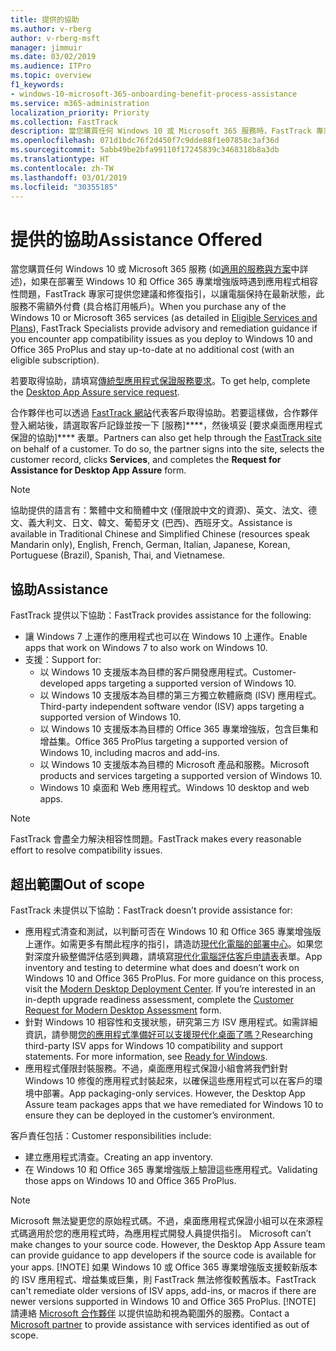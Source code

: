 ```yaml
---
title: 提供的協助
ms.author: v-rberg
author: v-rberg-msft
manager: jimmuir
ms.date: 03/02/2019
ms.audience: ITPro
ms.topic: overview
f1_keywords:
- windows-10-microsoft-365-onboarding-benefit-process-assistance
ms.service: m365-administration
localization_priority: Priority
ms.collection: FastTrack
description: 當您購買任何 Windows 10 或 Microsoft 365 服務時，FastTrack 專家會提供部署至 Windows 10 和 Office 365 專業增強版的建議和修復指引，並且讓您保持在最新狀態而不需額外成本 (具有合格訂用帳戶)。
ms.openlocfilehash: 071d1bdc76f2d450f7c9dde88f1e07858c3af36d
ms.sourcegitcommit: 5abb49be2bfa99110f17245839c3468318b8a3db
ms.translationtype: HT
ms.contentlocale: zh-TW
ms.lasthandoff: 03/01/2019
ms.locfileid: "30355185"
---
```

# <a name="assistance-offered"></a><span data-ttu-id="35e41-103">提供的協助</span><span class="sxs-lookup"><span data-stu-id="35e41-103">Assistance Offered</span></span>  

<span data-ttu-id="35e41-104">當您購買任何 Windows 10 或 Microsoft 365 服務 (如[適用的服務與方案](M365-eligible-services-and-plans.md)中詳述)，如果在部署至 Windows 10 和 Office 365 專業增強版時遇到應用程式相容性問題，FastTrack 專家可提供您建議和修復指引，以讓電腦保持在最新狀態，此服務不需額外付費 (具合格訂用帳戶)。</span><span class="sxs-lookup"><span data-stu-id="35e41-104">When you purchase any of the Windows 10 or Microsoft 365 services (as detailed in [Eligible Services and Plans](M365-eligible-services-and-plans.md)), FastTrack Specialists provide advisory and remediation guidance if you encounter app compatibility issues as you deploy to Windows 10 and Office 365 ProPlus and stay up-to-date at no additional cost (with an eligible subscription).</span></span>

<span data-ttu-id="35e41-105">若要取得協助，請填寫[傳統型應用程式保證服務要求](https://go.microsoft.com/fwlink/?linkid=2022721)。</span><span class="sxs-lookup"><span data-stu-id="35e41-105">To get help, complete the [Desktop App Assure service request](https://go.microsoft.com/fwlink/?linkid=2022721).</span></span>

<span data-ttu-id="35e41-p101">合作夥伴也可以透過 [FastTrack 網站](https://go.microsoft.com/fwlink/?linkid=780698)代表客戶取得協助。若要這樣做，合作夥伴登入網站後，請選取客戶記錄並按一下 [服務]\*\*\*\*，然後填妥 [要求桌面應用程式保證的協助]\*\*\*\* 表單。</span><span class="sxs-lookup"><span data-stu-id="35e41-p101">Partners can also get help through the [FastTrack site](https://go.microsoft.com/fwlink/?linkid=780698) on behalf of a customer. To do so, the partner signs into the site, selects the customer record, clicks **Services**, and completes the **Request for Assistance for Desktop App Assure** form.</span></span>

> [!NOTE]
> <span data-ttu-id="35e41-108">協助提供的語言有：繁體中文和簡體中文 (僅限說中文的資源)、英文、法文、德文、義大利文、日文、韓文、葡萄牙文 (巴西)、西班牙文。</span><span class="sxs-lookup"><span data-stu-id="35e41-108">Assistance is available in Traditional Chinese and Simplified Chinese (resources speak Mandarin only), English, French, German, Italian, Japanese, Korean, Portuguese (Brazil), Spanish, Thai, and Vietnamese.</span></span> 

## <a name="assistance"></a><span data-ttu-id="35e41-109">協助</span><span class="sxs-lookup"><span data-stu-id="35e41-109">Assistance</span></span>

<span data-ttu-id="35e41-110">FastTrack 提供以下協助：</span><span class="sxs-lookup"><span data-stu-id="35e41-110">FastTrack provides assistance for the following:</span></span>
- <span data-ttu-id="35e41-111">讓 Windows 7 上運作的應用程式也可以在 Windows 10 上運作。</span><span class="sxs-lookup"><span data-stu-id="35e41-111">Enable apps that work on Windows 7 to also work on Windows 10.</span></span>
- <span data-ttu-id="35e41-112">支援：</span><span class="sxs-lookup"><span data-stu-id="35e41-112">Support for:</span></span>
    - <span data-ttu-id="35e41-113">以 Windows 10 支援版本為目標的客戶開發應用程式。</span><span class="sxs-lookup"><span data-stu-id="35e41-113">Customer-developed apps targeting a supported version of Windows 10.</span></span>
    - <span data-ttu-id="35e41-114">以 Windows 10 支援版本為目標的第三方獨立軟體廠商 (ISV) 應用程式。</span><span class="sxs-lookup"><span data-stu-id="35e41-114">Third-party independent software vendor (ISV) apps targeting a supported version of Windows 10.</span></span>
    - <span data-ttu-id="35e41-115">以 Windows 10 支援版本為目標的 Office 365 專業增強版，包含巨集和增益集。</span><span class="sxs-lookup"><span data-stu-id="35e41-115">Office 365 ProPlus targeting a supported version of Windows 10, including macros and add-ins.</span></span>
    - <span data-ttu-id="35e41-116">以 Windows 10 支援版本為目標的 Microsoft 產品和服務。</span><span class="sxs-lookup"><span data-stu-id="35e41-116">Microsoft products and services targeting a supported version of Windows 10.</span></span>
    - <span data-ttu-id="35e41-117">Windows 10 桌面和 Web 應用程式。</span><span class="sxs-lookup"><span data-stu-id="35e41-117">Windows 10 desktop and web apps.</span></span>
> [!NOTE]
> <span data-ttu-id="35e41-118">FastTrack 會盡全力解決相容性問題。</span><span class="sxs-lookup"><span data-stu-id="35e41-118">FastTrack makes every reasonable effort to resolve compatibility issues.</span></span> 

## <a name="out-of-scope"></a><span data-ttu-id="35e41-119">超出範圍</span><span class="sxs-lookup"><span data-stu-id="35e41-119">Out of scope</span></span>

<span data-ttu-id="35e41-120">FastTrack 未提供以下協助：</span><span class="sxs-lookup"><span data-stu-id="35e41-120">FastTrack doesn’t provide assistance for:</span></span>
- <span data-ttu-id="35e41-p102">應用程式清查和測試，以判斷可否在 Windows 10 和 Office 365 專業增強版上運作。如需更多有關此程序的指引，請造訪[現代化電腦的部署中心](https://go.microsoft.com/fwlink/?linkid=2080140)。如果您對深度升級整備評估感到興趣，請填寫[現代化電腦評估客戶申請表](https://go.microsoft.com/fwlink/?linkid=2053818)表單。</span><span class="sxs-lookup"><span data-stu-id="35e41-p102">App inventory and testing to determine what does and doesn’t work on Windows 10 and Office 365 ProPlus. For more guidance on this process, visit the [Modern Desktop Deployment Center](https://go.microsoft.com/fwlink/?linkid=2080140). If you’re interested in an in-depth upgrade readiness assessment, complete the [Customer Request for Modern Desktop Assessment](https://go.microsoft.com/fwlink/?linkid=2053818) form.</span></span>
- <span data-ttu-id="35e41-p103">針對 Windows 10 相容性和支援狀態，研究第三方 ISV 應用程式。如需詳細資訊，請參閱[您的應用程式準備好可以支援現代化桌面了嗎？](https://go.microsoft.com/fwlink/?linkid=2054580)</span><span class="sxs-lookup"><span data-stu-id="35e41-p103">Researching third-party ISV apps for Windows 10 compatibility and support statements. For more information, see [Ready for Windows](https://go.microsoft.com/fwlink/?linkid=2054580).</span></span>
- <span data-ttu-id="35e41-p104">應用程式僅限封裝服務。不過，桌面應用程式保證小組會將我們針對 Windows 10 修復的應用程式封裝起來，以確保這些應用程式可以在客戶的環境中部署。</span><span class="sxs-lookup"><span data-stu-id="35e41-p104">App packaging-only services. However, the Desktop App Assure team packages apps that we have remediated for Windows 10 to ensure they can be deployed in the customer’s environment.</span></span>

<span data-ttu-id="35e41-128">客戶責任包括：</span><span class="sxs-lookup"><span data-stu-id="35e41-128">Customer responsibilities include:</span></span>
- <span data-ttu-id="35e41-129">建立應用程式清查。</span><span class="sxs-lookup"><span data-stu-id="35e41-129">Creating an app inventory.</span></span>
- <span data-ttu-id="35e41-130">在 Windows 10 和 Office 365 專業增強版上驗證這些應用程式。</span><span class="sxs-lookup"><span data-stu-id="35e41-130">Validating those apps on Windows 10 and Office 365 ProPlus.</span></span>
> [!NOTE]
> <span data-ttu-id="35e41-p105">Microsoft 無法變更您的原始程式碼。不過，桌面應用程式保證小組可以在來源程式碼適用於您的應用程式時，為應用程式開發人員提供指引。 </span><span class="sxs-lookup"><span data-stu-id="35e41-p105">Microsoft can’t make changes to your source code. However, the Desktop App Assure team can provide guidance to app developers if the source code is available for your apps. </span></span>[!NOTE]
> <span data-ttu-id="35e41-p106">如果 Windows 10 或 Office 365 專業增強版支援較新版本的 ISV 應用程式、增益集或巨集，則 FastTrack 無法修復較舊版本。</span><span class="sxs-lookup"><span data-stu-id="35e41-p106">FastTrack can't remediate older versions of ISV apps, add-ins, or macros if there are newer versions supported in Windows 10 and Office 365 ProPlus. </span></span>[!NOTE]
> <span data-ttu-id="35e41-134">請連絡 [Microsoft 合作夥伴](https://go.microsoft.com/fwlink/?linkid=2080150) 以提供協助和視為範圍外的服務。</span><span class="sxs-lookup"><span data-stu-id="35e41-134">Contact a [Microsoft partner](https://go.microsoft.com/fwlink/?linkid=2080150) to provide assistance with services identified as out of scope.</span></span>
